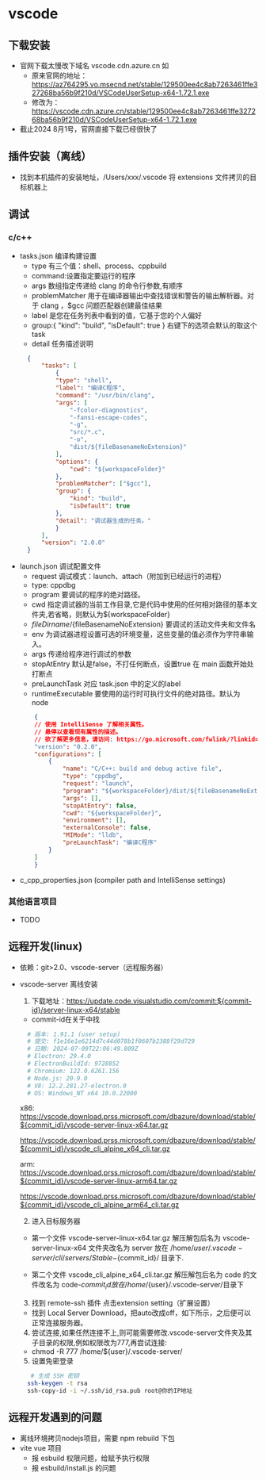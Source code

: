 # vscode

## 下载安装
* 官网下载太慢改下域名 vscode.cdn.azure.cn 如
  - 原来官网的地址：https://az764295.vo.msecnd.net/stable/129500ee4c8ab7263461ffe327268ba56b9f210d/VSCodeUserSetup-x64-1.72.1.exe
  - 修改为：https://vscode.cdn.azure.cn/stable/129500ee4c8ab7263461ffe327268ba56b9f210d/VSCodeUserSetup-x64-1.72.1.exe
* 截止2024 8月1号，官网直接下载已经很快了
## 插件安装（离线）
* 找到本机插件的安装地址，/Users/xxx/.vscode 将 extensions 文件拷贝的目标机器上

## 调试
### c/c++
* tasks.json 编译构建设置
  - type 有三个值：shell、process、cppbuild
  - command:设置指定要运行的程序
  - args 数组指定传递给 clang 的命令行参数,有顺序
  - problemMatcher 用于在编译器输出中查找错误和警告的输出解析器。对于 clang ，$gcc 问题匹配器创建最佳结果
  - label 是您在任务列表中看到的值，它基于您的个人偏好
  - group:{ "kind": "build", "isDefault": true } 右键下的选项会默认的取这个task
  - detail 任务描述说明
  ```json
    {
        "tasks": [
            {
            "type": "shell",
            "label": "编译C程序",
            "command": "/usr/bin/clang",
            "args": [
                "-fcolor-diagnostics",
                "-fansi-escape-codes",
                "-g",
                "src/*.c",
                "-o",
                "dist/${fileBasenameNoExtension}"
            ],
            "options": {
                "cwd": "${workspaceFolder}"
            },
            "problemMatcher": ["$gcc"],
            "group": {
                "kind": "build",
                "isDefault": true
            },
            "detail": "调试器生成的任务。"
            }
        ],
        "version": "2.0.0"
    }

  ```
* launch.json 调试配置文件 
    - request 调试模式：launch、attach（附加到已经运行的进程）
    - type: cppdbg
    - program 要调试的程序的绝对路径。
    - cwd 指定调试器的当前工作目录,它是代码中使用的任何相对路径的基本文件夹,若省略，则默认为${workspaceFolder}
    - ${fileDirname}/${fileBasenameNoExtension} 要调试的活动文件夹和文件名
    - env 为调试器进程设置可选的环境变量，这些变量的值必须作为字符串输入。
    - args 传递给程序进行调试的参数
    - stopAtEntry 默认是false，不打任何断点，设置true 在 main 函数开始处打断点
    - preLaunchTask 对应 task.json 中的定义的label
    - runtimeExecutable 要使用的运行时可执行文件的绝对路径。默认为 node
    ```json
        {
        // 使用 IntelliSense 了解相关属性。
        // 悬停以查看现有属性的描述。
        // 欲了解更多信息，请访问: https://go.microsoft.com/fwlink/?linkid=830387
        "version": "0.2.0",
        "configurations": [
            {
                "name": "C/C++: build and debug active file",
                "type": "cppdbg",
                "request": "launch",
                "program": "${workspaceFolder}/dist/${fileBasenameNoExtension}",
                "args": [],
                "stopAtEntry": false,
                "cwd": "${workspaceFolder}",
                "environment": [],
                "externalConsole": false,
                "MIMode": "lldb",
                "preLaunchTask": "编译C程序"
            }
        ]
        }

    
    ```
* c_cpp_properties.json (compiler path and IntelliSense settings)
### 其他语言项目
* TODO

## 远程开发(linux)
* 依赖：git>2.0、vscode-server（远程服务器）
* vscode-server 离线安装
  1. 下载地址：https://update.code.visualstudio.com/commit:${commit-id}/server-linux-x64/stable
    - commit-id在关于中找
    ```bash
      # 版本: 1.91.1 (user setup)
      # 提交: f1e16e1e6214d7c44d078b1f0607b2388f29d729
      # 日期: 2024-07-09T22:06:49.809Z
      # Electron: 29.4.0
      # ElectronBuildId: 9728852
      # Chromium: 122.0.6261.156
      # Node.js: 20.9.0
      # V8: 12.2.281.27-electron.0
      # OS: Windows_NT x64 10.0.22000
    ```
    x86:
    https://vscode.download.prss.microsoft.com/dbazure/download/stable/${commit_id}/vscode-server-linux-x64.tar.gz

    https://vscode.download.prss.microsoft.com/dbazure/download/stable/${commit_id}/vscode_cli_alpine_x64_cli.tar.gz

    arm:
    https://vscode.download.prss.microsoft.com/dbazure/download/stable/${commit_id}/vscode-server-linux-arm64.tar.gz

    https://vscode.download.prss.microsoft.com/dbazure/download/stable/${commit_id}/vscode_cli_alpine_arm64_cli.tar.gz

  2. 进入目标服务器 
    - 第一个文件 vscode-server-linux-x64.tar.gz 解压解包后名为 vscode-server-linux-x64 文件夹改名为 server 放在 /home/${user}/.vscode-server/cli/servers/Stable-${commit_id}/ 目录下.

    - 第二个文件 vscode_cli_alpine_x64_cli.tar.gz 解压解包后名为 code 的文件改名为 code-${commit_id}放在/home/${user}/.vscode-server/目录下

  3. 找到 remote-ssh 插件 点击extension setting（扩展设置）
    - 找到 Local Server Download，把auto改成off，如下所示，之后便可以正常连接服务器。
  4. 尝试连接,如果任然连接不上,则可能需要修改.vscode-server文件夹及其子目录的权限,例如权限改为777,再尝试连接:
    - chmod -R 777 /home/${user}/.vscode-server/
  5. 设置免密登录
    ```bash
       # 生成 SSH 密钥
      ssh-keygen -t rsa
      ssh-copy-id -i ~/.ssh/id_rsa.pub root@你的IP地址
    ```

## 远程开发遇到的问题
* 离线环境拷贝nodejs项目，需要 npm rebuild 下包
* vite vue 项目 
  - 报 esbuild 权限问题，给赋予执行权限
  - 报 esbuild/install.js 的问题
